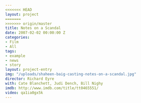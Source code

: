 ```yaml
---
<<<<<<< HEAD
layout: project
=======
>>>>>>> origin/master
title: Notes on a Scandal
date: 2007-02-02 00:00:00 Z
categories:
- Film
- All
tags:
- example
- news
- story
layout: project-entry
img: "/uploads/shaheen-baig-casting-notes-on-a-scandal.jpg"
director: Richard Eyre
with: Cate Blanchett, Judi Dench, Bill Nighy
imdb: http://www.imdb.com/title/tt0465551/
video: qa1ia0gx5k
---
```


